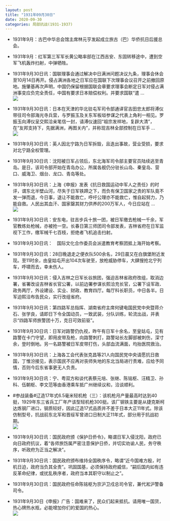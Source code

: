 ```yaml
---
layout: post
title: "1931年09月30日"
date: 2020-09-30
categories: 局部抗战(1931-1937)
---
```


<meta name="referrer" content="no-referrer" />

- 1931年9月：古巴中华总会馆主席林元亨发起成立旅古（巴）华侨抗日后援总会。 

- 1931年9月：红军第三军军长黄公略率部在江西吉安、东固转移途中，遭到空军飞机轰炸扫射，中弹牺牲。 

- 1931年9月30日讯：国联理事会通过解决中日满洲问题决议九条，理事会休会至10月14日再开。侵占满洲各地之日军应在国联下次理事会议召开之前撤回原地。施肇基再次声明，中国仍保留根据国联会章要求理事会断定日军对侵占满洲事变应负完全责任，中国有要求日本赔偿权利。并要求国联“遣 ... <br/><img src="https://wx4.sinaimg.cn/large/aca367d8ly1gj8z5y3mogj20c80ayq31.jpg" />

- 1931年9月30日讯：日本在天津的华北驻屯军司令部通译官吉田忠太郎将溥仪带往司令部海光寺兵营，与罗振玉及关东军板垣参谋之代表上角利一相见。罗振玉向溥仪呈交熙洽亲笔信一封，请溥仪速回“祖宗发祥地，复辟大清”，在“友邦支持下，先据满洲，再图关内”，并称现吉林全部控制在日军手 ... <br/><img src="https://wx3.sinaimg.cn/large/aca367d8ly1gj8xff6vp5j20c80900sr.jpg" />

- 1931年9月30日讯：英人因北宁路为日军拆毁，且迭出事故，营业受损，要求对北宁路全权管理。 

- 1931年9月30日讯：沈阳被日军占领后，东北海军司令部主要官员陆续逃至青岛。是日，该司令部开始在青岛办公，所属各舰仍分驻长山岛、秦皇岛、营口、威海卫、烟台、龙口、青岛等处。 

- 1931年9月30日讯：上海《申报》发表《抗日救国运动中军人之责任》的时评，谓东北半壁山河，尽失于日军铁蹄之下，而负有保卫国家之责的军队竟不发一弹而退，今日事，退让不能救亡，呼吁公理亦不能救亡，惟自起努力，乃能自救。人民出其血汗、国家罄其财力供养的200万军人，今日应站在 ... <br/><img src="https://wx3.sinaimg.cn/large/aca367d8ly1gj8tyjvik0j20c8090t8q.jpg" />

- 1931年9月30日讯：安东电，驻吉步兵十旅一团，被日军缴去枪械一千余，军官教练处枪械，亦被抢一空。长春日第三师团司令部发表，吉林省府在日军监视下工作，缴军械千七百枝，拒绝者飞机追击扫射。 

- 1931年9月30日讯：　国际文化合作委员会派遣教育考察团抵上海开始考察。 

- 1931年9月30日讯：28日晚退走之便衣队500余名，29日晨又在白旗堡附近发现。至11时余，由皇姑屯开出104次车驶至，放枪威胁停车，大肆搜抢北宁列车，呼啸而去，幸未伤人。 

- 1931年9月30日讯：侵入吉林之日军长谷旅团，强迫吉林省政府改组，取消边署，省署改设吉林省长官公署，以前边署参谋长熙洽充长官，公署下设军政、政务两厅，外设建设、实业、财政、教育四厅。每厅科长职员，中日各半。日军迫熙洽布告民众，实行改组省府。 

- 1931年9月30日讯：第四路军总指挥、湖南省府主席何键电国民党中央暨蒋介石、张学良，请即日下令全国动员，一致武装，分队训练，轮流出战，并表示“四路军师旅警团十万，克日可效前驱”。 

- 1931年9月30日讯：日军对路警仍仇视，昨午有日军十余名，至皇姑屯，见有路警在卡门守望，即用皮带及枪，向路警刺打，路警站长左脚部被刺伤，深寸余，登时倒地。另一名路警被日军皮带打伤，头部血流满面，均抬医院救治。 

- 1931年9月30日讯：上海各工会代表张克昌等21人向国民党中央请愿抗日救国，丁惟汾接见，表示国民不应再对丧师失地的东北当局进行责难，应给予同情，否则今后东省事更无人负责。 

- 1931年9月30日讯：宁、粤双方和谈代表蔡元培、张继、陈铭枢、汪精卫、孙科、伍朝枢、李文范等由香港乘车抵广州继续议和，洽谈顺利。 

- #参战装备#辽造17年式6.5毫米轻机枪（三）：该机枪月产量最高时达到40挺，1929年东三省兵工厂年产该型轻机枪300挺。该厂钢铁主要是从捷克斯柯达炼钢厂进口，钢质较好，因此辽造17式品质并不差于日本大正11年式。除该仿制型号，抗战前东北军和晋绥军曾进口日制大正11年式，部分用于抗战初期。 <br/><img src="https://wx2.sinaimg.cn/large/aca367d8ly1gj8gyeh4xuj206b0bjgmc.jpg" />

- 1931年9月30日讯：国民政府颁《保护日侨令》，略谓日军入侵沈阳，政府已向日政府抗议，着“各师旅饬属严密注意保护日侨，并切实劝谕人民，务守秩序，听政府为正当之解决”。 

- 1931年9月30日讯：国民政府颁布维持全国秩序令，略谓“近今国难方殷，时机日迫，政府当负其全责”。巩固国基，必须保持政府威信，“嗣后国内如有违反革命纪律，或扰乱秩序者，政府当本其职守以制止之”。 

- 1931年9月30日讯：国民政府任命陈铭枢为京沪卫戍总司令官，兼代淞沪警备司令。 

- 1931年9月30日《申报》广告：国难来了，民众们起来抵抗。请用唯一国货，热心牌热水瓶，必能增加你们的爱国的热心。 <br/><img src="https://wx1.sinaimg.cn/large/aca367d8ly1gj8awdt1jdj204h0h2t9l.jpg" />

